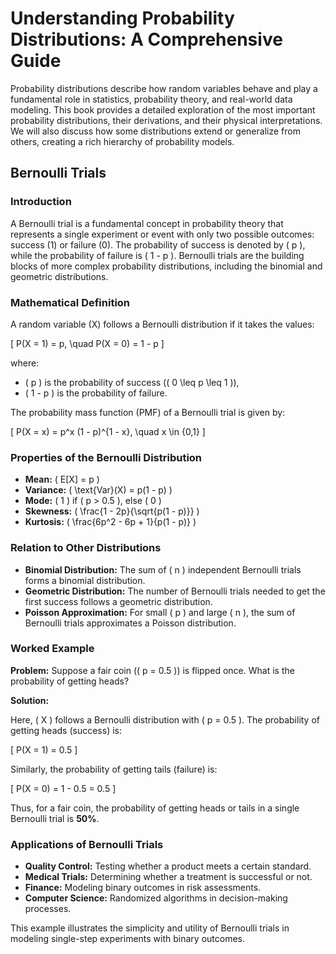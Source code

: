 # Understanding Probability Distributions: A Comprehensive Guide

Probability distributions describe how random variables behave and play a fundamental role in statistics, probability theory, and real-world data modeling. This book provides a detailed exploration of the most important probability distributions, their derivations, and their physical interpretations. We will also discuss how some distributions extend or generalize from others, creating a rich hierarchy of probability models.

## Bernoulli Trials

### Introduction

A Bernoulli trial is a fundamental concept in probability theory that represents a single experiment or event with only two possible outcomes: success (1) or failure (0). The probability of success is denoted by \( p \), while the probability of failure is \( 1 - p \). Bernoulli trials are the building blocks of more complex probability distributions, including the binomial and geometric distributions.

### Mathematical Definition

A random variable \(X\) follows a Bernoulli distribution if it takes the values:

\[
 P(X = 1) = p, \quad P(X = 0) = 1 - p
\]

where:
- \( p \) is the probability of success (\( 0 \leq p \leq 1 \)),
- \( 1 - p \) is the probability of failure.

The probability mass function (PMF) of a Bernoulli trial is given by:

\[
 P(X = x) = p^x (1 - p)^{1 - x}, \quad x \in \{0,1\}
\]

### Properties of the Bernoulli Distribution

- **Mean:** \( E[X] = p \)
- **Variance:** \( \text{Var}(X) = p(1 - p) \)
- **Mode:** \( 1 \) if \( p > 0.5 \), else \( 0 \)
- **Skewness:** \( \frac{1 - 2p}{\sqrt{p(1 - p)}} \)
- **Kurtosis:** \( \frac{6p^2 - 6p + 1}{p(1 - p)} \)

### Relation to Other Distributions

- **Binomial Distribution:** The sum of \( n \) independent Bernoulli trials forms a binomial distribution.
- **Geometric Distribution:** The number of Bernoulli trials needed to get the first success follows a geometric distribution.
- **Poisson Approximation:** For small \( p \) and large \( n \), the sum of Bernoulli trials approximates a Poisson distribution.

### Worked Example

**Problem:** Suppose a fair coin (\( p = 0.5 \)) is flipped once. What is the probability of getting heads?

**Solution:**

Here, \( X \) follows a Bernoulli distribution with \( p = 0.5 \). The probability of getting heads (success) is:

\[
 P(X = 1) = 0.5
\]

Similarly, the probability of getting tails (failure) is:

\[
 P(X = 0) = 1 - 0.5 = 0.5
\]

Thus, for a fair coin, the probability of getting heads or tails in a single Bernoulli trial is **50%**.

### Applications of Bernoulli Trials

- **Quality Control:** Testing whether a product meets a certain standard.
- **Medical Trials:** Determining whether a treatment is successful or not.
- **Finance:** Modeling binary outcomes in risk assessments.
- **Computer Science:** Randomized algorithms in decision-making processes.

This example illustrates the simplicity and utility of Bernoulli trials in modeling single-step experiments with binary outcomes.
